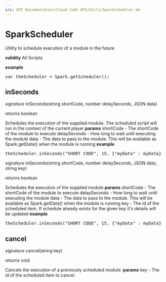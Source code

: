 ```yaml
---
src: API Documentation/Cloud Code API/Utils/SparkScheduler.md
---
```


# SparkScheduler

Utility to schedule execution of a module in the future

<b>validity</b> All Scripts

<b>example</b>

<pre rel="highlighter" code-brush="js" contenteditable="false">var theScheduler = Spark.getScheduler();</pre>


## inSeconds
_signature_ inSeconds(string shortCode, number delaySeconds, JSON data)</p>
_returns_ boolean</p>
Schedules the execution of the supplied module. The scheduled script will run in the context of the current player
<b>params</b>
shortCode - The shortCode of the module to execute
delaySeconds - How long to wait until executing the module
data - The data to pass to the module. This will be available as Spark.getData() when the module is running
<b>example</b>
<pre rel="highlighter" code-brush="js" contenteditable="false">theScheduler.inSeconds("SHORT_CODE", 15, {"myData" : myData});</pre>


_signature_ inSeconds(string shortCode, number delaySeconds, JSON data, string key)</p>
_returns_ boolean</p>
Schedules the execution of the supplied module
<b>params</b>
shortCode - The shortCode of the module to execute
delaySeconds - How long to wait until executing the module
data - The data to pass to the module. This will be available as Spark.getData() when the module is running
key - The id of the scheduled item. If schedule already exists for the given key it's details will be updated
<b>example</b>
<pre rel="highlighter" code-brush="js" contenteditable="false">theScheduler.inSeconds("SHORT_CODE", 15, {"myData" : myData}, "logTimeout-" + Spark.getPlayer().getPlayerId());</pre>

## cancel
_signature_ cancel(string key)</p>
_returns_ void</p>
Cancels the execution of a previously scheduled module.
<b>params</b>
key - The id of the scheduled item to cancel.


